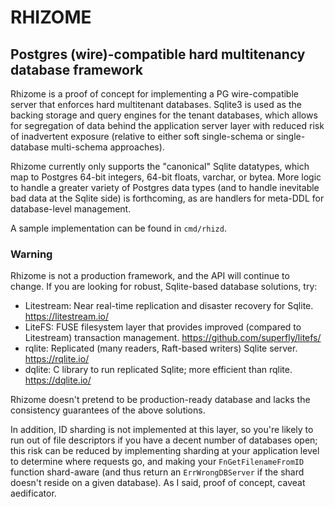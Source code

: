 # RHIZOME
## Postgres (wire)-compatible hard multitenancy database framework

Rhizome is a proof of concept for implementing a PG wire-compatible server that enforces hard multitenant databases. 
Sqlite3 is used as the backing storage and query engines for the tenant databases, which allows for segregation of data 
behind the application server layer with reduced risk of inadvertent exposure (relative to either soft single-schema or 
single-database multi-schema approaches).

Rhizome currently only supports the "canonical" Sqlite datatypes, which map to Postgres 64-bit integers, 64-bit floats, 
varchar, or bytea. More logic to handle a greater variety of Postgres data types (and to handle inevitable bad data at 
the Sqlite side) is forthcoming, as are handlers for meta-DDL for database-level management.

A sample implementation can be found in `cmd/rhizd`.


### Warning
Rhizome is not a production framework, and the API will continue to change. If you are looking for robust, Sqlite-based 
database solutions, try:

- Litestream: Near real-time replication and disaster recovery for Sqlite. https://litestream.io/
- LiteFS: FUSE filesystem layer that provides improved (compared to Litestream) transaction management. https://github.com/superfly/litefs/
- rqlite: Replicated (many readers, Raft-based writers) Sqlite server. https://rqlite.io/
- dqlite: C library to run replicated Sqlite; more efficient than rqlite. https://dqlite.io/

Rhizome doesn't pretend to be production-ready database and lacks the consistency guarantees of the above solutions. 

In addition, ID sharding is not implemented at this layer, so you're likely to run out of file descriptors if you have a decent 
number of databases open; this risk can be reduced by implementing sharding at your application level to determine where requests 
go, and making your `FnGetFilenameFromID` function shard-aware (and thus return an `ErrWrongDBServer` if the shard doesn't reside on a 
given database). As I said, proof of concept, caveat aedificator.